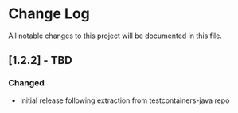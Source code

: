 # Change Log
All notable changes to this project will be documented in this file.

## [1.2.2] - TBD
### Changed
- Initial release following extraction from testcontainers-java repo